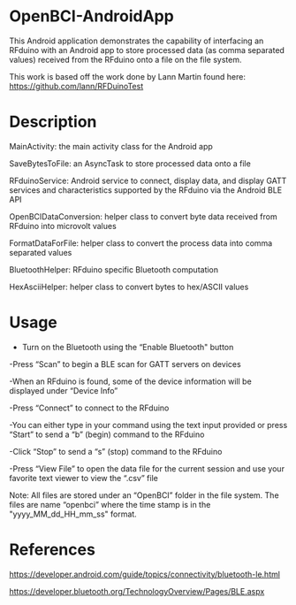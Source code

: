OpenBCI-AndroidApp
==================
This Android application demonstrates the capability of interfacing an RFduino with an Android app to store processed data (as comma separated values) received from the RFduino onto a file on the file system.

This work is based off the work done by Lann Martin found here: https://github.com/lann/RFDuinoTest 

Description
=================
MainActivity: the main activity class for the Android app

SaveBytesToFile: an AsyncTask to store processed data onto a file

RFduinoService: Android service to connect, display data, and display GATT services and characteristics supported by the RFduino via the Android BLE API

OpenBCIDataConversion: helper class to convert byte data received from RFduino into microvolt values

FormatDataForFile: helper class to convert the process data into comma separated values

BluetoothHelper: RFduino specific Bluetooth computation

HexAsciiHelper: helper class to convert bytes to hex/ASCII values

Usage
=====
-	Turn on the Bluetooth using the “Enable Bluetooth" button

-Press “Scan” to begin a BLE scan for GATT servers on devices

-When an RFduino is found, some of the device information will be displayed under “Device Info”

-Press “Connect” to connect to the RFduino

-You can either type in your command using the text input provided or press “Start” to send a “b” (begin) command to the RFduino

-Click “Stop” to send a “s” (stop) command to the RFduino

-Press “View File” to open the data file for the current session and use your favorite text viewer to view the “.csv” file

Note: All files are stored under an “OpenBCI” folder in the file system. The files are name “openbci<timestamp>” where the time stamp is in the "yyyy_MM_dd_HH_mm_ss" format.

References
==========
https://developer.android.com/guide/topics/connectivity/bluetooth-le.html

https://developer.bluetooth.org/TechnologyOverview/Pages/BLE.aspx



